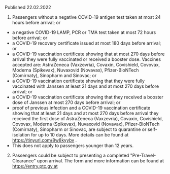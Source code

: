 Published 22.02.2022
1. Passengers without a negative COVID-19 antigen test taken at most 24 hours before arrival; or
- a negative COVID-19 LAMP, PCR or TMA test taken at most 72 hours before arrival; or
- a COVID-19 recovery certificate issued at most 180 days before arrival; or
- a COVID-19 vaccination certificate showing that at most 270 days before arrival they were fully vaccinated or received a booster dose. Vaccines accepted are: AstraZeneca (Vaxzevria), Covaxin, Covishield, Covovax, Moderna (Spikevax), Nuvaxovid (Novavax), Pfizer-BioNTech (Comirnaty), Sinopharm and Sinovac; or
- a COVID-19 vaccination certificate showing that they were fully vaccinated with Janssen at least 21 days and at most 270 days before arrival; or
- a COVID-19 vaccination certificate showing that they received a booster dose of Janssen at most 270 days before arrival; or
- proof of previous infection and a COVID-19 vaccination certificate showing that at least 21 days and at most 270 days before arrival they received the first dose of AstraZeneca (Vaxzevria), Covaxin, Covishield, Covovax, Moderna (Spikevax), Nuvaxovid (Novavax), Pfizer-BioNTech (Comirnaty), Sinopharm or Sinovac,
are subject to quarantine or self-isolation for up to 10 days. More details can be found at <a href="https://tinyurl.com/8w8kyybv">https://tinyurl.com/8w8kyybv</a> .
- This does not apply to passengers younger than 12 years.
2. Passengers could be subject to presenting a completed "Pre-Travel-Clearance" upon arrival. The form and more information can be found at <a href="https://entry.ptc.gv.at/">https://entry.ptc.gv.at</a>